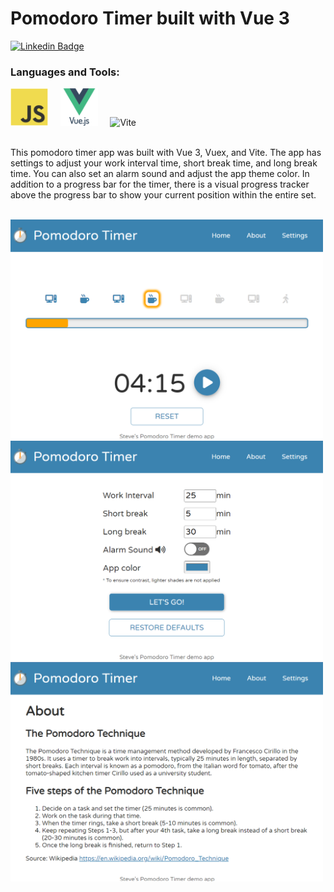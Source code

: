 # Pomodoro Timer built with Vue 3

[![Linkedin Badge](https://img.shields.io/badge/-Steven_McGrew-blue?style=flat&logo=Linkedin&logoColor=white)](https://www.linkedin.com/in/steven-mcgrew/)

### **Languages and Tools:**

<img src="https://raw.githubusercontent.com/devicons/devicon/1119b9f84c0290e0f0b38982099a2bd027a48bf1/icons/javascript/javascript-original.svg" alt="Javascript" width="60"/>&nbsp;&nbsp;&nbsp;&nbsp;&nbsp;<img src="https://raw.githubusercontent.com/devicons/devicon/1119b9f84c0290e0f0b38982099a2bd027a48bf1/icons/vuejs/vuejs-original-wordmark.svg" alt="Vue.js" width="60"/>&nbsp;&nbsp;&nbsp;&nbsp;&nbsp;<img src="https://vitejs.dev/logo.svg" alt="Vite" width="60"/>
<br>
<br>

This pomodoro timer app was built with Vue 3, Vuex, and Vite. The app has settings to adjust your work interval time, short break time, and long break time. You can also set an alarm sound and adjust the app theme color. In addition to a progress bar for the timer, there is a visual progress tracker above the progress bar to show your current position within the entire set.
<br>
<br>

<img src="https://github.com/StevenMcgrew/Vue3_PomodoroTimer/blob/master/screenshot-home-page.png?raw=true" alt="Image of app home page" width="500"/>
<br>
<img src="https://github.com/StevenMcgrew/Vue3_PomodoroTimer/blob/master/screenshot-settings-page.png?raw=true" alt="Image of app settings page" width="500"/>
<br>
<img src="https://github.com/StevenMcgrew/Vue3_PomodoroTimer/blob/master/screenshot-about-page.png?raw=true" alt="Image of app about page" width="500"/>
